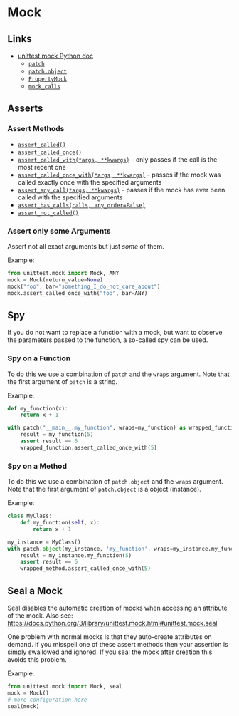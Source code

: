 # Mock

## Links

- [unittest.mock Python doc](https://docs.python.org/3/library/unittest.mock.html)
  - [`patch`](https://docs.python.org/3/library/unittest.mock.html#patch)
  - [`patch.object`](https://docs.python.org/3/library/unittest.mock.html#patch-object)
  - [`PropertyMock`](https://docs.python.org/3/library/unittest.mock.html#unittest.mock.PropertyMock)
  - [`mock_calls`](https://docs.python.org/3/library/unittest.mock.html#unittest.mock.Mock.mock_calls)

## Asserts

### Assert Methods

- [`assert_called()`](https://docs.python.org/3/library/unittest.mock.html#unittest.mock.Mock.assert_called)
- [`assert_called_once()`](https://docs.python.org/3/library/unittest.mock.html#unittest.mock.Mock.assert_called_once)
- [`assert_called_with(*args, **kwargs)`](https://docs.python.org/3/library/unittest.mock.html#unittest.mock.Mock.assert_called_with) -
  only passes if the call is the most recent one
- [`assert_called_once_with(*args, **kwargs)`](https://docs.python.org/3/library/unittest.mock.html#unittest.mock.Mock.assert_called_once_with) -
  passes if the mock was called exactly once with the specified arguments
- [`assert_any_call(*args, **kwargs)`](https://docs.python.org/3/library/unittest.mock.html#unittest.mock.Mock.assert_any_call) -
  passes if the mock has ever been called with the specified arguments
- [`assert_has_calls(calls, any_order=False)`](https://docs.python.org/3/library/unittest.mock.html#unittest.mock.Mock.assert_has_calls)
- [`assert_not_called()`](https://docs.python.org/3/library/unittest.mock.html#unittest.mock.Mock.assert_not_called)

### Assert only some Arguments

Assert not all exact arguments but just *some* of them.

Example:

```python
from unittest.mock import Mock, ANY
mock = Mock(return_value=None)
mock("foo", bar="something_I_do_not_care_about")
mock.assert_called_once_with("foo", bar=ANY)
```

## Spy

If you do not want to replace a function with a mock,
but want to observe the parameters passed to the function,
a so-called spy can be used.

### Spy on a Function

To do this we use a combination of `patch` and the `wraps` argument.
Note that the first argument of `patch` is a string.

Example:

```python
def my_function(x):
    return x + 1

with patch("__main__.my_function", wraps=my_function) as wrapped_function:
    result = my_function(5)
    assert result == 6
    wrapped_function.assert_called_once_with(5)
```

### Spy on a Method

To do this we use a combination of `patch.object` and the `wraps` argument.
Note that the first argument of `patch.object` is a object (instance).

Example:

```python
class MyClass:
    def my_function(self, x):
        return x + 1

my_instance = MyClass()
with patch.object(my_instance, 'my_function', wraps=my_instance.my_function) as wrapped_method:
    result = my_instance.my_function(5)
    assert result == 6
    wrapped_method.assert_called_once_with(5)
```

## Seal a Mock

Seal disables the automatic creation of mocks when accessing an attribute of the mock.
Also see: https://docs.python.org/3/library/unittest.mock.html#unittest.mock.seal

One problem with normal mocks is that they auto-create attributes on demand.
If you misspell one of these assert methods then your assertion is simply swallowed and ignored.
If you seal the mock after creation this avoids this problem.

Example:

```python
from unittest.mock import Mock, seal
mock = Mock()
# more configuration here
seal(mock)
```
